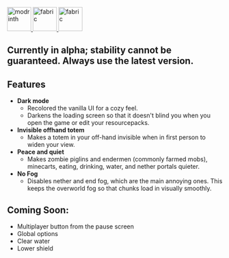 <a href="https://modrinth.com/mod/comfort+">
  <img alt="modrinth" height="56" src="https://cdn.jsdelivr.net/npm/@intergrav/devins-badges@3/assets/cozy/available/modrinth_vector.svg" />
</a>
<a href="https://fabricmc.net">
  <img alt="fabric" height="56" src="https://cdn.jsdelivr.net/npm/@intergrav/devins-badges@3/assets/cozy/supported/fabric_vector.svg" />
</a>
<a href="https://github.com/Luk3210/Comfort-Plus">
  <img alt="fabric" height="56" src="https://cdn.jsdelivr.net/npm/@intergrav/devins-badges@3.2.0/assets/cozy/available/github_vector.svg" />
</a>

## **Currently in alpha; stability cannot be guaranteed. Always use the latest version.**

## Features
- **Dark mode**
  - Recolored the vanilla UI for a cozy feel.
  - Darkens the loading screen so that it doesn't blind you when you open the game or edit your resourcepacks.
- **Invisible offhand totem**
  - Makes a totem in your off-hand invisible when in first person to widen your view.
- **Peace and quiet**
  - Makes zombie piglins and endermen (commonly farmed mobs), minecarts, eating, drinking, water, and nether portals quieter.
- **No Fog**
  - Disables nether and end fog, which are the main annoying ones. This keeps the overworld fog so that chunks load in visually smoothly.
## Coming Soon:
- Multiplayer button from the pause screen
- Global options
- Clear water
- Lower shield
